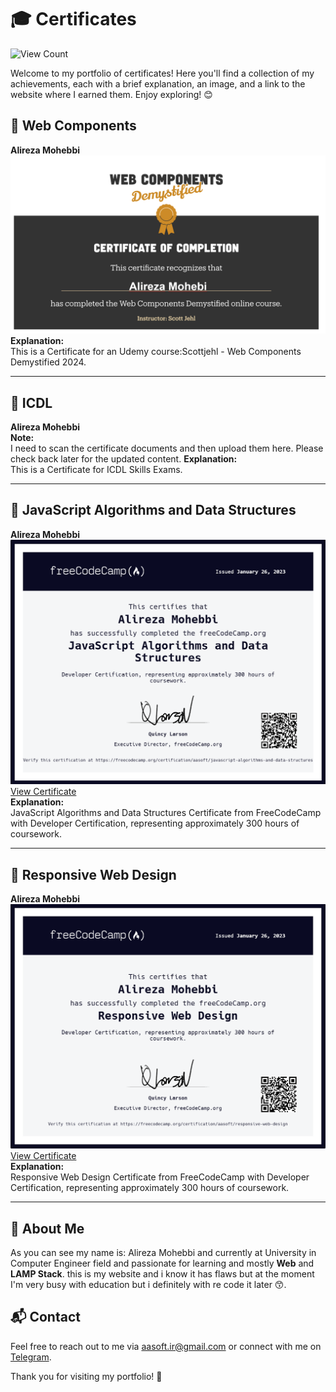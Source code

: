 # 🎓 Certificates

![View Count](https://komarev.com/ghpvc/?username=aasoftir&color=blue)

Welcome to my portfolio of certificates! Here you'll find a collection of my achievements, each with a brief explanation, an image, and a link to the website where I earned them. Enjoy exploring! 😊

## 📜 Web Components

**Alireza Mohebbi**  
![Certificate Image](./web_components.png)  
**Explanation:**  
This is a Certificate for an Udemy course:Scottjehl - Web Components Demystified 2024.

---

## 📜 ICDL

**Alireza Mohebbi**  
**Note:**  
I need to scan the certificate documents and then upload them here. Please check back later for the updated content.
**Explanation:**  
This is a Certificate for ICDL Skills Exams.

---

## 📜 JavaScript Algorithms and Data Structures

**Alireza Mohebbi**  
![Certificate Image](./FreeCodeCamp/js.png)  
[View Certificate](https://freecodecamp.org/certification/aasoft/javascript-algorithms-and-data-structures)  
**Explanation:**  
JavaScript Algorithms and Data Structures Certificate from FreeCodeCamp with Developer Certification, representing approximately 300 hours of coursework.

---

## 📜 Responsive Web Design

**Alireza Mohebbi**  
![Certificate Image](./FreeCodeCamp/web_design.png)  
[View Certificate](https://freecodecamp.org/certification/aasoft/responsive-web-design)  
**Explanation:**  
Responsive Web Design Certificate from FreeCodeCamp with Developer Certification, representing approximately 300 hours of
coursework.

---

## 🌟 About Me

As you can see my name is: Alireza Mohebbi and currently at University in Computer Engineer field and passionate for learning and mostly **Web** and **LAMP Stack**. this is my website and i know it has flaws but at the moment I'm very busy with education but i definitely with re code it later 😙.

## 📬 Contact

Feel free to reach out to me via [aasoft.ir@gmail.com](mailto:aasoft.ir@gmail.com) or connect with me on [Telegram](https://t.me/aasoft_2003).

Thank you for visiting my portfolio! 🚀
